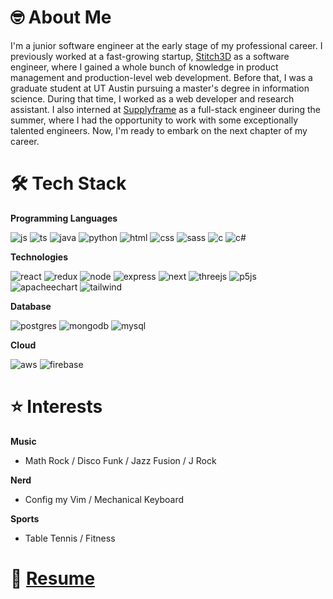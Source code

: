 # 🤓 About Me

I'm a junior software engineer at the early stage of my professional career. I previously worked at a fast-growing startup, [Stitch3D](www.stitch3d.io) as a software engineer, where I gained a whole bunch of knowledge in product management and production-level web development. Before that, I was a graduate student at UT Austin pursuing a master's degree in information science. During that time, I worked as a web developer and research assistant. I also interned at [Supplyframe](www.supplyframe.com) as a full-stack engineer during the summer, where I had the opportunity to work with some exceptionally talented engineers. Now, I'm ready to embark on the next chapter of my career.



# 🛠️ Tech Stack

**Programming Languages**


![js](https://img.shields.io/badge/-Javascript-black?logo=javascript&style=for-the-badge&&color=grey)
![ts](https://img.shields.io/badge/-Typescript-black?logo=typescript&style=for-the-badge&&color=grey)
![java](https://img.shields.io/badge/-java-black?logo=java&style=for-the-badge&color=red)
![python](https://img.shields.io/badge/-python-black?logo=python&style=for-the-badge&logoColor=white&color=blue)
![html](https://img.shields.io/badge/-html-black?logo=html5&style=for-the-badge&color=darkred)
![css](https://img.shields.io/badge/-css3-black?logo=css3&style=for-the-badge&color=blue)
![sass](https://img.shields.io/badge/-sass-black?logo=sass&style=for-the-badge&color=white)
![c](https://img.shields.io/badge/-c-black?logo=c&style=for-the-badge&logoColor=darkblue&color=darkgrey)
![c#](https://img.shields.io/badge/-csharp-black?logo=csharp&style=for-the-badge&logoColor=white&color=blue)

**Technologies**

![react](https://img.shields.io/badge/-ReactJS-black?logo=react&style=for-the-badge&color=darkblue)
![redux](https://img.shields.io/badge/-Redux-black?logo=redux&style=for-the-badge&color=purple)
![node](https://img.shields.io/badge/-NodeJS-black?logo=Node.js&style=for-the-badge&color=darkgreen)
![express](https://img.shields.io/badge/-ExpressJS-black?logo=express&style=for-the-badge&color=blue)
![next](https://img.shields.io/badge/-NextJS-black?logo=Next.js&style=for-the-badge&color=lightgray)
![threejs](https://img.shields.io/badge/-threejs-black?logo=three.js&style=for-the-badge&color=gray)
![p5js](https://img.shields.io/badge/-p5js-black?logo=p5.js&style=for-the-badge&color=red)
![apacheechart](https://img.shields.io/badge/-apache_echarts-black?logo=apacheecharts&style=for-the-badge&logoColor=blue&color=white)
![tailwind](https://img.shields.io/badge/-tailwind_CSS-black?logo=tailwindcss&style=for-the-badge&logoColor=darkblue&color=skyblue)


**Database**

![postgres](https://img.shields.io/badge/-postgresql-black?logo=postgresql&style=for-the-badge&logoColor=white&color=blue)
![mongodb](https://img.shields.io/badge/-mongodb-black?logo=mongodb&style=for-the-badge&logoColor=white&color=darkgreen)
![mysql](https://img.shields.io/badge/-mysql-black?logo=mysql&style=for-the-badge&logoColor=white&color=gray)

**Cloud**

![aws](https://img.shields.io/badge/-aws-black?logo=amazonaws&style=for-the-badge&color=darkgreen)
![firebase](https://img.shields.io/badge/-firebase-black?logo=firebase&style=for-the-badge&logoColor=white&color=yellow)


# ⭐️ Interests

**Music**
- Math Rock / Disco Funk / Jazz Fusion / J Rock

**Nerd**
- Config my Vim / Mechanical Keyboard

**Sports**
- Table Tennis / Fitness

# 📁 [Resume](https://drive.google.com/file/d/18RqoN6d2LWna3j9OWbed35d3eMGclN7G/view?usp=sharing)